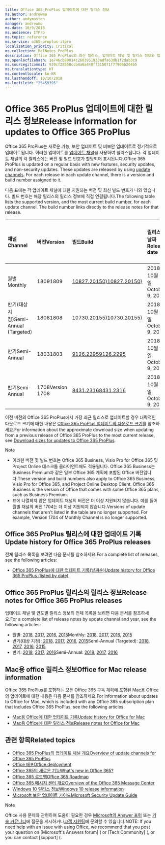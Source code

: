 ```yaml
---
title: Office 365 ProPlus 업데이트에 대한 릴리스 정보
ms.author: andrewmo
author: andymosten
manager: andrewmo
ms.date: 10/9/2018
ms.audience: ITPro
ms.topic: reference
ms.service: o365-proplus-itpro
localization_priority: Critical
ms.collection: RelNotes_ProPlus
description: Office 365 ProPlus의 최신 릴리스, 업데이트 채널 및 릴리스 정보와 업데이트 기록에 대한 링크 목록을 IT 전문가에게 제공합니다.
ms.openlocfilehash: 1e746cb80014c2603951933adfa63db1f2dab3c9
ms.sourcegitcommit: 939cf28550ccb4a6a448ff315071f7f906b204b5
ms.translationtype: HT
ms.contentlocale: ko-KR
ms.lasthandoff: 10/10/2018
ms.locfileid: "25459395"
---
```

# <a name="release-information-for-updates-to-office-365-proplus"></a><span data-ttu-id="40d2e-103">Office 365 ProPlus 업데이트에 대한 릴리스 정보</span><span class="sxs-lookup"><span data-stu-id="40d2e-103">Release information for updates to Office 365 ProPlus</span></span>

<span data-ttu-id="40d2e-p101">Office 365 ProPlus는 새로운 기능, 보안 업데이트 및 비보안 업데이트로 정기적으로 업데이트됩니다. 이러한 업데이트를 [업데이트 채널](https://docs.microsoft.com/DeployOffice/overview-of-update-channels-for-office-365-proplus)을 사용하여 릴리스됩니다. 각 업데이트 채널의 각 릴리스에는 버전 및 빌드 번호가 할당되어 표시됩니다.</span><span class="sxs-lookup"><span data-stu-id="40d2e-p101">Office 365 ProPlus is updated on a regular basis with new features, security updates, and non-security updates. These updates are released by using [update channels](https://docs.microsoft.com/DeployOffice/overview-of-update-channels-for-office-365-proplus). For each release in each update channel, there is a version and build number assigned to it.</span></span> 

<span data-ttu-id="40d2e-p102">다음 표에는 각 업데이트 채널에 대한 지원되는 버전 및 최신 빌드 번호가 나와 있습니다. 빌드 번호는 해당 릴리스의 릴리스 정보에 직접 연결됩니다.</span><span class="sxs-lookup"><span data-stu-id="40d2e-p102">The following table lists the supported version, and the most current build number, for each update channel. The build number links directly to the release notes for that release.</span></span> 

  
|<span data-ttu-id="40d2e-109">**채널**</span><span class="sxs-lookup"><span data-stu-id="40d2e-109">**Channel**</span></span>|<span data-ttu-id="40d2e-110">**버전**</span><span class="sxs-lookup"><span data-stu-id="40d2e-110">**Version**</span></span>|<span data-ttu-id="40d2e-111">**빌드**</span><span class="sxs-lookup"><span data-stu-id="40d2e-111">**Build**</span></span>|<span data-ttu-id="40d2e-112">**릴리스 날짜**</span><span class="sxs-lookup"><span data-stu-id="40d2e-112">**Release date**</span></span>|<span data-ttu-id="40d2e-113">**해당 날짜까지 지원 되는 버전**</span><span class="sxs-lookup"><span data-stu-id="40d2e-113">**Version supported until**</span></span>|
|:-----|:-----|:-----|:-----|:-----|
|<span data-ttu-id="40d2e-114">월별</span><span class="sxs-lookup"><span data-stu-id="40d2e-114">Monthly</span></span>  <br/> |<span data-ttu-id="40d2e-115">1809</span><span class="sxs-lookup"><span data-stu-id="40d2e-115">1809</span></span>  <br/> |[<span data-ttu-id="40d2e-116">10827.20150)</span><span class="sxs-lookup"><span data-stu-id="40d2e-116">10827.20150)</span></span>](monthly-channel-2018.md#version-1809-october-9)  <br/> | <span data-ttu-id="40d2e-117">2018년 10월 9일</span><span class="sxs-lookup"><span data-stu-id="40d2e-117">October 9, 2018</span></span>  <br/> |<span data-ttu-id="40d2e-118">버전 1810이 릴리스됨</span><span class="sxs-lookup"><span data-stu-id="40d2e-118">Version 1808 is released</span></span> <br/>|
|<span data-ttu-id="40d2e-119">반기(대상 지정)</span><span class="sxs-lookup"><span data-stu-id="40d2e-119">Semi-Annual (Targeted)</span></span>  <br/> |<span data-ttu-id="40d2e-120">1808</span><span class="sxs-lookup"><span data-stu-id="40d2e-120">1808</span></span>  <br/> |[<span data-ttu-id="40d2e-121">10730.20155)</span><span class="sxs-lookup"><span data-stu-id="40d2e-121">10730.20155)</span></span>](semi-annual-channel-targeted-2018.md#version-1808-october-9)  <br/> | <span data-ttu-id="40d2e-122">2018년 10월 9일</span><span class="sxs-lookup"><span data-stu-id="40d2e-122">October 9, 2018</span></span>  <br/> | <span data-ttu-id="40d2e-123">2019년 3월 13일</span><span class="sxs-lookup"><span data-stu-id="40d2e-123">March 13, 2019</span></span> <br/>|
|<span data-ttu-id="40d2e-124">반기</span><span class="sxs-lookup"><span data-stu-id="40d2e-124">Semi-Annual</span></span> <br/> |<span data-ttu-id="40d2e-125">1803</span><span class="sxs-lookup"><span data-stu-id="40d2e-125">1803</span></span>  <br/> | [<span data-ttu-id="40d2e-126">9126.2295</span><span class="sxs-lookup"><span data-stu-id="40d2e-126">9126.2295</span></span>](semi-annual-channel-2018.md#version-1803-october-9) <br/> |<span data-ttu-id="40d2e-127">2018년 10월 9일</span><span class="sxs-lookup"><span data-stu-id="40d2e-127">October 9, 2018</span></span>  <br/> | <span data-ttu-id="40d2e-128">2019년 12월 10일</span><span class="sxs-lookup"><span data-stu-id="40d2e-128">December 10, 2019</span></span> <br/>|
|<span data-ttu-id="40d2e-129">반기</span><span class="sxs-lookup"><span data-stu-id="40d2e-129">Semi-Annual</span></span> <br/> |<span data-ttu-id="40d2e-130">1708</span><span class="sxs-lookup"><span data-stu-id="40d2e-130">Version 1708</span></span>  <br/> |[<span data-ttu-id="40d2e-131">8431.2316</span><span class="sxs-lookup"><span data-stu-id="40d2e-131">8431.2316</span></span>](semi-annual-channel-2018.md#version-1708-october-9)  <br/> |<span data-ttu-id="40d2e-132">2018년 10월 9일</span><span class="sxs-lookup"><span data-stu-id="40d2e-132">October 9, 2018</span></span>  <br/> | <span data-ttu-id="40d2e-133">2019년 3월 13일</span><span class="sxs-lookup"><span data-stu-id="40d2e-133">March 13, 2019</span></span> <br/>|

<span data-ttu-id="40d2e-134">이전 버전의 Office 365 ProPlus에서 가장 최근 릴리스로 업데이트할 경우 대략적인 다운로드 크기에 대한 내용은 [Office 365 ProPlus 업데이트의 다운로드 크기](download-sizes-office365-proplus-updates.md)를 참조하세요.</span><span class="sxs-lookup"><span data-stu-id="40d2e-134">For information about the approximate download size when updating from a previous release of Office 365 ProPlus to the most current release, see [Download sizes for updates to Office 365 ProPlus](download-sizes-office365-proplus-updates.md).</span></span>

> [!NOTE]
> - <span data-ttu-id="40d2e-p103">이러한 버전 및 빌드 번호는 Office 365 Business, Visio Pro for Office 365 및 Project Online 데스크톱 클라이언트에도 적용됩니다. Office 365 Business는 Business Premium과 같은 일부 Office 365 계획에 포함된 Office 버전입니다.</span><span class="sxs-lookup"><span data-stu-id="40d2e-p103">These version and build numbers also apply to Office 365 Business, Visio Pro for Office 365, and Project Online Desktop Client. Office 365 Business is the version of Office that comes with some Office 365 plans, such as Business Premium.</span></span>
> - <span data-ttu-id="40d2e-p104">표에 나열되지 않은 업데이트 채널의 버전은 더 이상 지원되지 않습니다. 예를 들어 월별 채널의 버전 1704는 더 이상 지원되지 않습니다.</span><span class="sxs-lookup"><span data-stu-id="40d2e-p104">Versions of update channels that aren't listed in the table are no longer supported. For example, Version 1704 of Monthly Channel is no longer supported.</span></span> 


## <a name="update-history-for-office-365-proplus-releases"></a><span data-ttu-id="40d2e-139">Office 365 ProPlus 릴리스에 대한 업데이트 기록</span><span class="sxs-lookup"><span data-stu-id="40d2e-139">Update history for Office 365 ProPlus releases</span></span>

<span data-ttu-id="40d2e-140">전체 릴리스 목록을 보려면 다음 문서를 참조하세요.</span><span class="sxs-lookup"><span data-stu-id="40d2e-140">For a complete list of releases, see the following articles:</span></span>
 - [<span data-ttu-id="40d2e-141">Office 365 ProPlus에 대한 업데이트 기록(날짜순)</span><span class="sxs-lookup"><span data-stu-id="40d2e-141">Update history for Office 365 ProPlus (listed by date)</span></span>](update-history-office365-proplus-by-date.md)

## <a name="release-notes-for-office-365-proplus-releases"></a><span data-ttu-id="40d2e-142">Office 365 ProPlus 릴리스의 릴리스 정보</span><span class="sxs-lookup"><span data-stu-id="40d2e-142">Release notes for Office 365 ProPlus releases</span></span>

<span data-ttu-id="40d2e-143">업데이트 채널 및 연도별 릴리스 정보의 전체 목록을 보려면 다음 문서를 참조하세요.</span><span class="sxs-lookup"><span data-stu-id="40d2e-143">For a complete list of release notes by update channel and year, see the following articles:</span></span>
 - <span data-ttu-id="40d2e-144">월별: [2018](monthly-channel-2018.md), [2017](monthly-channel-2017.md), [2016](monthly-channel-2016.md), [2015](monthly-channel-2015.md)</span><span class="sxs-lookup"><span data-stu-id="40d2e-144">Monthly: [2018](monthly-channel-2018.md), [2017](monthly-channel-2017.md), [2016](monthly-channel-2016.md), [2015](monthly-channel-2015.md)</span></span>
 - <span data-ttu-id="40d2e-145">반기(대상 지정): [2018](semi-annual-channel-targeted-2018.md), [2017](semi-annual-channel-targeted-2017.md), [2016](semi-annual-channel-targeted-2016.md), [2015](semi-annual-channel-targeted-2015.md)</span><span class="sxs-lookup"><span data-stu-id="40d2e-145">Semi-Annual (Targeted): [2018](semi-annual-channel-targeted-2018.md), [2017](semi-annual-channel-targeted-2017.md), [2016](semi-annual-channel-targeted-2016.md), [2015](semi-annual-channel-targeted-2015.md)</span></span>
 - <span data-ttu-id="40d2e-146">반기: [2018](semi-annual-channel-2018.md), [2017](semi-annual-channel-2017.md), [2016](semi-annual-channel-2016.md)</span><span class="sxs-lookup"><span data-stu-id="40d2e-146">Semi-Annual: [2018](semi-annual-channel-2018.md), [2017](semi-annual-channel-2017.md), [2016](semi-annual-channel-2016.md)</span></span>

## <a name="office-for-mac-release-information"></a><span data-ttu-id="40d2e-147">Mac용 office 릴리스 정보</span><span class="sxs-lookup"><span data-stu-id="40d2e-147">Office for Mac release information</span></span>

<span data-ttu-id="40d2e-148">Office 365 ProPlus를 포함하는 모든 Office 365 구독 계획에 포함된 Mac용 Office의 업데이트에 대한 내용은 다음 문서를 참조하세요.</span><span class="sxs-lookup"><span data-stu-id="40d2e-148">For information about updates to Office for Mac, which is included with any Office 365 subscription plan that includes Office 365 ProPlus, see the following articles:</span></span>
 - [<span data-ttu-id="40d2e-149">Mac용 Office에 대한 업데이트 기록</span><span class="sxs-lookup"><span data-stu-id="40d2e-149">Update history for Office for Mac</span></span>](update-history-office-for-mac.md)
 - [<span data-ttu-id="40d2e-150">Mac용 Office에 대한 릴리스 정보</span><span class="sxs-lookup"><span data-stu-id="40d2e-150">Release notes for Office for Mac</span></span>](release-notes-office-for-mac.md)


## <a name="related-topics"></a><span data-ttu-id="40d2e-151">관련 항목</span><span class="sxs-lookup"><span data-stu-id="40d2e-151">Related topics</span></span>

- [<span data-ttu-id="40d2e-152">Office 365 ProPlus의 업데이트 채널 개요</span><span class="sxs-lookup"><span data-stu-id="40d2e-152">Overview of update channels for Office 365 ProPlus</span></span>](https://docs.microsoft.com/DeployOffice/overview-of-update-channels-for-office-365-proplus)
- [<span data-ttu-id="40d2e-153">Office 배포</span><span class="sxs-lookup"><span data-stu-id="40d2e-153">Office deployment</span></span>](https://docs.microsoft.com/deployoffice/)
- [<span data-ttu-id="40d2e-154">Office 365의 새로운 기능</span><span class="sxs-lookup"><span data-stu-id="40d2e-154">What's new in Office 365?</span></span>](https://support.office.com/article/95c8d81d-08ba-42c1-914f-bca4603e1426)
- [<span data-ttu-id="40d2e-155">Office 365 로드맵</span><span class="sxs-lookup"><span data-stu-id="40d2e-155">Office 365 Roadmap</span></span>](https://products.office.com/business/office-365-roadmap)
- [<span data-ttu-id="40d2e-156">Office 365 메시지 센터 개요</span><span class="sxs-lookup"><span data-stu-id="40d2e-156">Overview of the Office 365 Message Center</span></span>](https://support.office.com/article/38fb3333-bfcc-4340-a37b-deda509c2093)
- [<span data-ttu-id="40d2e-157">Windows 10 릴리스 정보</span><span class="sxs-lookup"><span data-stu-id="40d2e-157">Windows 10 release information</span></span>](https://www.microsoft.com/itpro/windows-10/release-information)
- [<span data-ttu-id="40d2e-158">Microsoft 보안 업데이트 가이드</span><span class="sxs-lookup"><span data-stu-id="40d2e-158">Microsoft Security Update Guide</span></span>](https://portal.msrc.microsoft.com/)

> [!NOTE]
> <span data-ttu-id="40d2e-159">Office 사용 문제와 관련하여 도움이 필요한 경우 [Microsoft의 Answer 포럼](https://answers.microsoft.com/) 또는 [기술 커뮤니티](https://techcommunity.microsoft.com/)에 질문을 게시하거나[고객 지원팀](https://support.microsoft.com/contactus)에 문의할 수 있습니다.</span><span class="sxs-lookup"><span data-stu-id="40d2e-159">NOTE: If you need help with an issue with using Office, we recommend that you post your question on [Microsoft's Answers forum] ([](https://answers.microsoft.com/) or [Tech Community] ([](https://techcommunity.microsoft.com/), or you can contact [support] ([](https://support.microsoft.com/contactus).</span></span>
